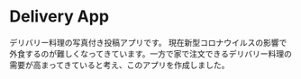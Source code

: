 # Delivery App
デリバリー料理の写真付き投稿アプリです。
現在新型コロナウイルスの影響で外食するのが難しくなってきています。一方で家で注文できるデリバリー料理の需要が高まってきていると考え、このアプリを作成しました。
